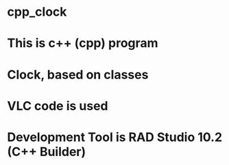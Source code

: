 # cpp_clock
# This is c++ (cpp) program
# Clock, based on classes
# VLC code is used
# Development Tool is RAD Studio 10.2 (C++ Builder)
